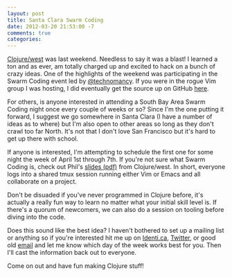 ```yaml
---
layout: post
title: Santa Clara Swarm Coding
date: 2012-03-20 21:53:00 -7
comments: true
categories: 
---
```


[Clojure/west][0] was last weekend. Needless to say it was a blast! I learned a
ton and as ever, am totally charged up and excited to hack on a bunch of crazy
ideas. One of the highlights of the weekend was participating in the Swarm
Coding event led by [@technomancy][1]. If you were in the rogue Vim group I was
hosting, I did eventually get the source up on GitHub [here][2].

For others, is anyone interested in attending a South Bay Area Swarm Coding
night once every couple of weeks or so? Since I'm the one putting it forward, I
suggest we go somewhere in Santa Clara (I have a number of ideas as to where)
but I'm also open to other areas so long as they don't crawl too far North. It's
not that I don't love San Francisco but it's hard to get up there with school.

If anyone is interested, I'm attempting to schedule the first one for some night
the week of April 1st through 7th. If you're not sure what Swarm Coding is,
check out Phil's [slides (pdf)][3] from Clojure/west. In short, everyone logs into a
shared tmux session running either Vim or Emacs and all collaborate on a
project.

Don't be disuaded if you've never programmed in Clojure before, it's actually a
really fun way to learn no matter what your initial skill level is. If there's a
quorum of newcomers, we can also do a session on tooling before diving into the
code.

Does this sound like the best idea? I haven't bothered to set up a mailing list
or anything so if you're interested hit me up on [Identi.ca][], [Twitter][], or
good old [email][] and let me know which day of the week works best for you.
Then I'll cast the information back out to everyone.

Come on out and have fun making Clojure stuff!

[0]: http://clojurewest.org
[1]: https://github.com/technomancy
[2]: https://github.com/nuclearsandwich/vimswarm
[3]: https://github.com/technomancy/clojurewest2012-slides/blob/master/Hagelberg-SwarmCoding.pdf?raw=true
[Identi.ca]: https://identi.ca/nuclearsandwich
[Twitter]: https://twitter.com/nuclearsandwich
[email]: mailto://steven@nuclearsandwich.com

